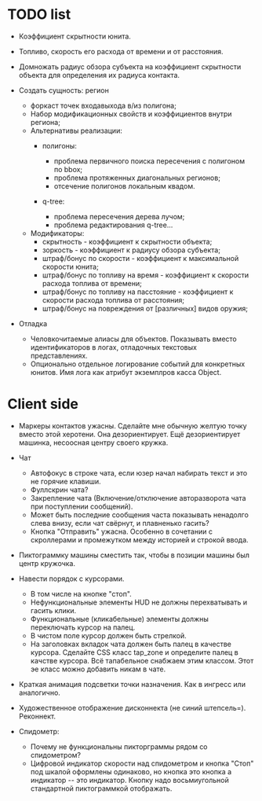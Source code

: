 ﻿
# TODO list

- Коэффициент скрытности юнита.
- Топливо, скорость его расхода от времени и от расстояния.
- Домножать радиус обзора субъекта на коэффициент скрытности объекта для определения их радиуса контакта.

- Создать сущность: регион
    - форкаст точек входавыхода в/из полигона;
    - Набор модификационных свойств и коэффициентов внутри региона;
    - Альтернативы реализации:
        - полигоны:
            - проблема первичного поиска пересечения с полигоном по bbox;
            - проблема протяженных диагональных регионов;
            - отсечение полигонов локальным квадом.

        - q-tree:
            - проблема пересечения дерева лучом;
            - проблема редактирования q-tree...
    - Модификаторы:
        - скрытность - коэффициент к скрытности объекта;
        - зоркость - коэффициент к радиусу обзора субъекта;
        - штраф/бонус по скорости - коэффициент к максимальной скорости юнита;
        - штраф/бонус по топливу на время - коэффициент к скорости расхода топлива от времени;
        - штраф/бонус по топливу на пасстояние - коэффициент к скорости расхода топлива от расстояния;
        - штраф/бонус на повреждения от [различных] видов оружия;


- Отладка
    - Человкочитаемые алиасы для объектов. Показывать вместо идентификаторов в логах, отладочных текстовых представлениях.
    - Опционально отдельное логирование событий для конкретных юнитов. Имя лога как атрибут экземплров касса Object.

 
# Client side

- Маркеры контактов ужасны. Сделайте мне обычную желтую точку вместо этой херотени. Она дезориентирует. Ещё дезориентирует машинка, несоосная центру своего кружка.

- Чат
    - Автофокус в строке чата, если юзер начал набирать текст и это не горячие клавиши.
    - Фуллскрин чата?
    - Закрепление чата (Включение/отключение авторазворота чата при поступлении сообщений).
    - Может быть последние сообщения часта показывать ненадолго слева внизу, если чат свёрнут, и плавненько гасить?
    - Кнопка "Отправить" ужасна. Особенно в сочетании с скроллерами и промежутком между историей и строкой ввода.

+ Пиктограммку машины сместить так, чтобы в позиции машины был центр кружочка.

- Навести порядок с курсорами. 
    - В том числе на кнопке "стоп".
    - Нефункциональные элементы HUD не должны перехватывать и гасить клики.
    - Функциональные (кликабельные) элементы должны переключать курсор на палец.
    - В чистом поле курсор должен быть стрелкой.
    - На заголовках вкладок чата должен быть палец в качестве курсора. Сделайте CSS класс tap_zone и определите палец в качстве курсора. Всё тапабельное снабжаем этим классом.
      Этот эе класс можно добавить никам в чате.

- Краткая анимация подсветки точки назначения. Как в ингресс или аналогично.

- Художественное отображение дисконнекта (не синий штепсель=). Реконнект.

- Спидометр:
    - Почему не функциональны пикторграммы рядом со спидометром?
    - Цифровой индикатор скорости над спидометром и кнопка "Стоп" под шкалой оформлены одинаково, но кнопка это кнопка а индикатор -- это индикатор. Кнопку надо восьмиугольной стандартной пиктограммкой отображать.





